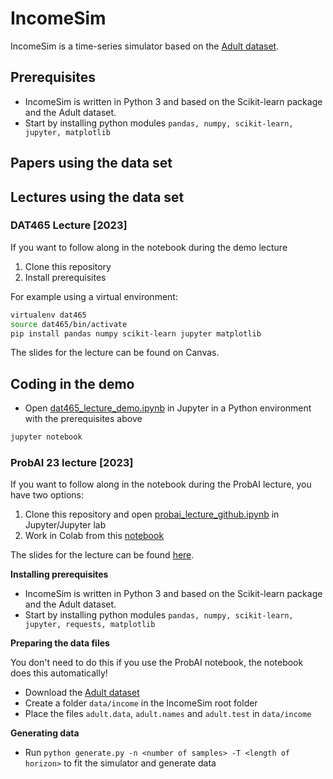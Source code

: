 # IncomeSim

IncomeSim is a time-series simulator based on the [Adult dataset](http://archive.ics.uci.edu/dataset/2/adult).

## Prerequisites

* IncomeSim is written in Python 3 and based on the Scikit-learn package and the Adult dataset. 
* Start by installing python modules ```pandas, numpy, scikit-learn, jupyter, matplotlib```

## Papers using the data set 

## Lectures using the data set 

### DAT465 Lecture [2023]

If you want to follow along in the notebook during the demo lecture
1. Clone this repository
2. Install prerequisites

For example using a virtual environment: 
```bash
virtualenv dat465
source dat465/bin/activate
pip install pandas numpy scikit-learn jupyter matplotlib
```

The slides for the lecture can be found on Canvas.

## Coding in the demo

* Open [dat465_lecture_demo.ipynb](demos/dat465_lecture_demo.ipynb) in Jupyter in a Python environment with the prerequisites above
```bash
jupyter notebook   
```

### ProbAI 23 lecture [2023]

If you want to follow along in the notebook during the ProbAI lecture, you have two options: 
1. Clone this repository and open [probai_lecture_github.ipynb](demos/probai_lecture_github.ipynb) in Jupyter/Jupyter lab
2. Work in Colab from this [notebook](https://colab.research.google.com/drive/1jlEsSYcCDiqhamshxhkdQ703KKWaJHL9?usp=sharing)

The slides for the lecture can be found [here](demos/ProbAI_Causal_machine_learning.pdf).

**Installing prerequisites**

* IncomeSim is written in Python 3 and based on the Scikit-learn package and the Adult dataset. 
* Start by installing python modules ```pandas, numpy, scikit-learn, jupyter, requests, matplotlib```

**Preparing the data files** 

You don't need to do this if you use the ProbAI notebook, the notebook does this automatically!

* Download the [Adult dataset](http://archive.ics.uci.edu/dataset/2/adult)
* Create a folder ``` data/income ``` in the IncomeSim root folder
* Place the files ``` adult.data ```, ``` adult.names ``` and ``` adult.test ``` in ``` data/income ```

**Generating data**

* Run ``` python generate.py -n <number of samples> -T <length of horizon> ``` to fit the simulator and generate data

